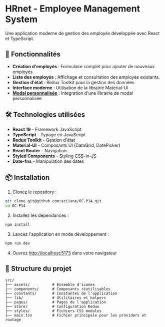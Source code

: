 # HRnet - Employee Management System

Une application moderne de gestion des employés développée avec React et TypeScript.

## 🚀 Fonctionnalités

- **Création d'employés** : Formulaire complet pour ajouter de nouveaux employés
- **Liste des employés** : Affichage et consultation des employés existants.
- **Gestion d'état** : Redux Toolkit pour la gestion des données
- **Interface moderne** : Utilisation de la librairie Material-UI
- **[Modal personnalisée](https://www.npmjs.com/package/my-react-modal-oc-p14)** : Integration d'une librairie de modal personnalisée

## 🛠️ Technologies utilisées

- **React 19** - Framework JavaScript
- **TypeScript** - Typage en JavaScript
- **Redux Toolkit** - Gestion d'état
- **Material-UI** - Composants UI (DataGrid, DatePicker)
- **React Router** - Navigation
- **Styled Components** - Styling CSS-in-JS
- **Date-fns** - Manipulation des dates

## 📦 Installation

1. Clonez le repository :

```bash
git clone git@github.com:aziiane/OC-P14.git
cd OC-P14
```

2. Installez les dépendances :

```bash
npm install
```

3. Lancez l'application en mode développement :

```bash
npm run dev
```

4. Ouvrez [http://localhost:5173](http://localhost:5173) dans votre navigateur

## 📁 Structure du projet

```
src/
├── assets/          # Ensemble d'icones
├── components/      # Composants réutilisables
├── constants/       # Constantes de l'application
├── lib/             # Utilitaires et helpers
├── pages/           # Pages de l'application
├── store/           # Configuration Redux
├── styles/          # Fichiers CSS modules
├── main.tsx         # Fichier principale pour les providers et routage
```
